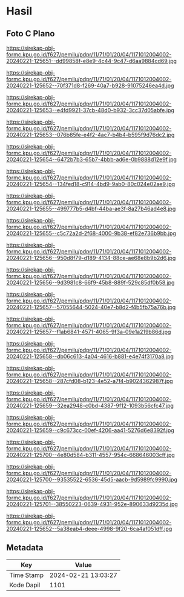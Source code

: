 # Hasil

## Foto C Plano

https://sirekap-obj-formc.kpu.go.id/f627/pemilu/pdpr/11/71/01/20/04/1171012004002-20240221-125651--dd99858f-e8e9-4c44-9c47-d6aa9884cd69.jpg

https://sirekap-obj-formc.kpu.go.id/f627/pemilu/pdpr/11/71/01/20/04/1171012004002-20240221-125652--70f371d8-f269-40a7-b928-91075246ea4d.jpg

https://sirekap-obj-formc.kpu.go.id/f627/pemilu/pdpr/11/71/01/20/04/1171012004002-20240221-125653--e4fd9921-37cb-48d0-b932-3cc37d05abfe.jpg

https://sirekap-obj-formc.kpu.go.id/f627/pemilu/pdpr/11/71/01/20/04/1171012004002-20240221-125653--076b85fe-e4f2-4ac7-b4b4-b595f9d76dc2.jpg

https://sirekap-obj-formc.kpu.go.id/f627/pemilu/pdpr/11/71/01/20/04/1171012004002-20240221-125654--6472b7b3-65b7-4bbb-ad6e-0b9888d12e9f.jpg

https://sirekap-obj-formc.kpu.go.id/f627/pemilu/pdpr/11/71/01/20/04/1171012004002-20240221-125654--134fed18-c914-4bd9-9ab0-80c024e02ae9.jpg

https://sirekap-obj-formc.kpu.go.id/f627/pemilu/pdpr/11/71/01/20/04/1171012004002-20240221-125655--499777b5-d4bf-44ba-ae3f-8a27b46ad4e8.jpg

https://sirekap-obj-formc.kpu.go.id/f627/pemilu/pdpr/11/71/01/20/04/1171012004002-20240221-125655--c5c72a2d-2f68-4000-9b38-ef82e736b9bb.jpg

https://sirekap-obj-formc.kpu.go.id/f627/pemilu/pdpr/11/71/01/20/04/1171012004002-20240221-125656--950d8f79-d189-4134-88ce-ae68e8b9b2d6.jpg

https://sirekap-obj-formc.kpu.go.id/f627/pemilu/pdpr/11/71/01/20/04/1171012004002-20240221-125656--9d3981c8-66f9-45b8-889f-529c85df0b58.jpg

https://sirekap-obj-formc.kpu.go.id/f627/pemilu/pdpr/11/71/01/20/04/1171012004002-20240221-125657--57055644-5024-40e7-b8d2-f4b5fb75a76b.jpg

https://sirekap-obj-formc.kpu.go.id/f627/pemilu/pdpr/11/71/01/20/04/1171012004002-20240221-125657--f1ab6841-4571-4065-9f3a-09e1a219b86d.jpg

https://sirekap-obj-formc.kpu.go.id/f627/pemilu/pdpr/11/71/01/20/04/1171012004002-20240221-125658--db06c613-4a04-4616-b881-e4e74f3170a8.jpg

https://sirekap-obj-formc.kpu.go.id/f627/pemilu/pdpr/11/71/01/20/04/1171012004002-20240221-125658--287cfd08-b123-4e52-a7f4-b9024362987f.jpg

https://sirekap-obj-formc.kpu.go.id/f627/pemilu/pdpr/11/71/01/20/04/1171012004002-20240221-125659--32ea2948-c0bd-4387-9f12-1093b56cfc47.jpg

https://sirekap-obj-formc.kpu.go.id/f627/pemilu/pdpr/11/71/01/20/04/1171012004002-20240221-125659--c9c673cc-00ef-4206-aa41-5276d6e8392f.jpg

https://sirekap-obj-formc.kpu.go.id/f627/pemilu/pdpr/11/71/01/20/04/1171012004002-20240221-125700--4e80d584-b311-4557-954c-668646003cff.jpg

https://sirekap-obj-formc.kpu.go.id/f627/pemilu/pdpr/11/71/01/20/04/1171012004002-20240221-125700--93535522-6536-45d5-aacb-9d5989fc9990.jpg

https://sirekap-obj-formc.kpu.go.id/f627/pemilu/pdpr/11/71/01/20/04/1171012004002-20240221-125701--38550223-0639-4931-952e-890633d9235d.jpg

https://sirekap-obj-formc.kpu.go.id/f627/pemilu/pdpr/11/71/01/20/04/1171012004002-20240221-125652--5a38eab4-deee-4998-9f20-6ca4af051dff.jpg


## Metadata

| Key        | Value               |
| ---------- | ------------------- |
| Time Stamp | 2024-02-21 13:03:27 |
| Kode Dapil | 1101                |



